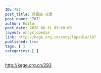 ```yaml
---
ID: 787
post_title: 灵枢经·论勇
post_name: "787"
author: Editor
post_date: 2020-08-31 03:00:00
layout: encyclopedia
link: http://kege.org.cn/encyclopedia/787
published: true
tags: [ ]
categories: [ ]
---
```

http://kege.org.cn/293